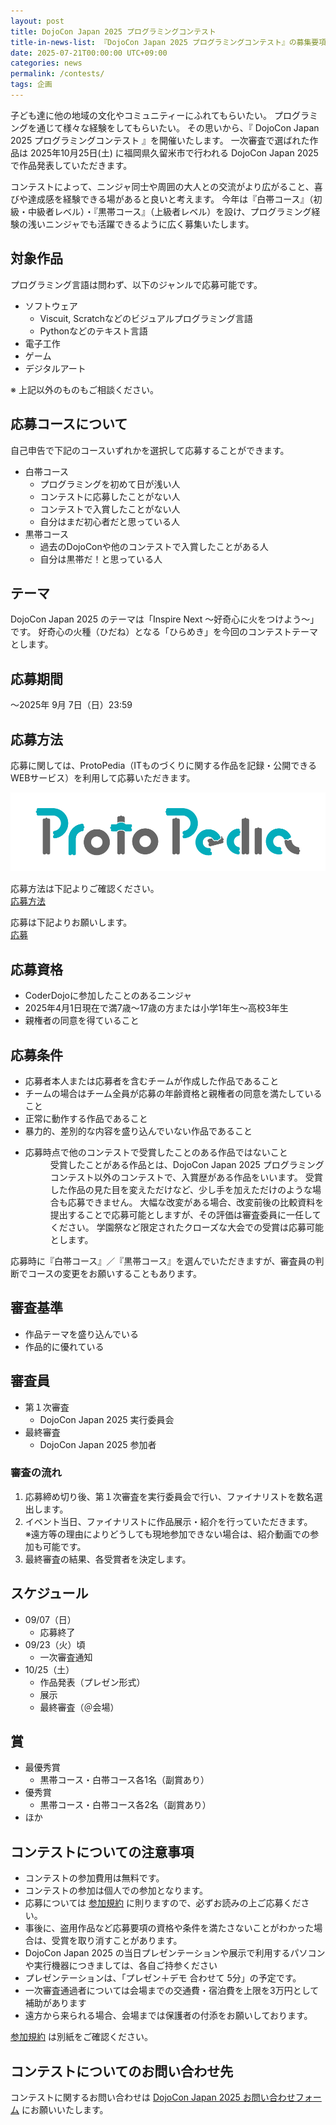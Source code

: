 ```yaml
---
layout: post
title: DojoCon Japan 2025 プログラミングコンテスト
title-in-news-list: 『DojoCon Japan 2025 プログラミングコンテスト』の募集要項を掲載しました
date: 2025-07-21T00:00:00 UTC+09:00
categories: news
permalink: /contests/
tags: 企画
---
```


<p>
  子ども達に他の地域の文化やコミュニティーにふれてもらいたい。
  プログラミングを通じて様々な経験をしてもらいたい。
  その思いから、『 DojoCon Japan 2025 プログラミングコンテスト 』を開催いたします。
  一次審査で選ばれた作品は 2025年10月25日(土) に福岡県久留米市で行われる DojoCon Japan 2025 で作品発表していただきます。
</p>

<p>
  コンテストによって、ニンジャ同士や周囲の大人との交流がより広がること、喜びや達成感を経験できる場があると良いと考えます。
  今年は『白帯コース』（初級・中級者レベル）・『黒帯コース』（上級者レベル）を設け、プログラミング経験の浅いニンジャでも活躍できるように広く募集いたします。
</p>

<h2>対象作品</h2>

<p>
  プログラミング言語は問わず、以下のジャンルで応募可能です。
</p>

<ul>
  <li>
    ソフトウェア
    <ul>
      <li>Viscuit, Scratchなどのビジュアルプログラミング言語</li>
      <li>Pythonなどのテキスト言語</li>
    </ul>
  </li>

  <li>電子工作</li>
  <li>ゲーム</li>
  <li>デジタルアート</li>
</ul>

<p>
  ※ 上記以外のものもご相談ください。
</p>

<h2>応募コースについて</h2>

<p>
  自己申告で下記のコースいずれかを選択して応募することができます。
</p>

<ul>
  <li>
    白帯コース
    <ul>
      <li>プログラミングを初めて日が浅い人</li>
      <li>コンテストに応募したことがない人</li>
      <li>コンテストで入賞したことがない人</li>
      <li>自分はまだ初心者だと思っている人</li>
    </ul>
  </li>

  <li>
    黒帯コース
    <ul>
      <li>過去のDojoConや他のコンテストで入賞したことがある人</li>
      <li>自分は黒帯だ！と思っている人</li>
    </ul>
  </li>
</ul>

<h2>テーマ</h2>

<p>
  DojoCon Japan 2025 のテーマは「Inspire Next 〜好奇心に火をつけよう〜」です。
  好奇心の火種（ひだね）となる「ひらめき」を今回のコンテストテーマとします。
</p>

<h2>応募期間</h2>

<p>
  ～2025年 9月 7日（日）23:59
</p>

<h2>応募方法</h2>

<p>
  応募に関しては、ProtoPedia（ITものづくりに関する作品を記録・公開できるWEBサービス）を利用して応募いただきます。
</p>

<a href="https://protopedia.net/" target="_blank">
  <img src="/img/sponsors/ProtoPedia.png" alt="ProtoPedia のロゴ">
</a>

<p>
  応募方法は下記よりご確認ください。<br>
  <a href="/contests/how-to-apply/">応募方法</a>
</p>

<p>
  応募は下記よりお願いします。<br>
  <a href="https://forms.gle/2WJ3S19kWuqijANVA" target="_blank">応募</a>
</p>

<h2>応募資格</h2>

<ul>
  <li>CoderDojoに参加したことのあるニンジャ</li>
  <li>2025年4月1日現在で満7歳～17歳の方または小学1年生～高校3年生</li>
  <li>親権者の同意を得ていること</li>
</ul>

<h2>応募条件</h2>

<ul>
  <li>応募者本人または応募者を含むチームが作成した作品であること</li>
  <li>チームの場合はチーム全員が応募の年齢資格と親権者の同意を満たしていること</li>
  <li>正常に動作する作品であること</li>
  <li>暴力的、差別的な内容を盛り込んでいない作品であること</li>
  <li>
    <dl>
      <dt>応募時点で他のコンテストで受賞したことのある作品ではないこと</dt>
      <dd>
        受賞したことがある作品とは、DojoCon Japan 2025 プログラミングコンテスト以外のコンテストで、入賞歴がある作品をいいます。
        受賞した作品の見た目を変えただけなど、少し手を加えただけのような場合も応募できません。
        大幅な改変がある場合、改変前後の比較資料を提出することで応募可能としますが、その評価は審査委員に一任してください。
        学園祭など限定されたクローズな大会での受賞は応募可能とします。
      </dd>
    </dl>
  </li>
</ul>

<p>
  応募時に『白帯コース』／『黒帯コース』を選んでいただきますが、審査員の判断でコースの変更をお願いすることもあります。
</p>

<h2>審査基準</h2>

<ul>
  <li>作品テーマを盛り込んでいる</li>
  <li>作品的に優れている</li>
</ul>

<h2>審査員</h2>

- 第１次審査
  - DojoCon Japan 2025 実行委員会
- 最終審査
  - DojoCon Japan 2025 参加者

<h3>審査の流れ</h3>

<ol>
  <li>応募締め切り後、第１次審査を実行委員会で行い、ファイナリストを数名選出します。</li>
  <li>
    イベント当日、ファイナリストに作品展示・紹介を行っていただきます。<br>
    ※遠方等の理由によりどうしても現地参加できない場合は、紹介動画での参加も可能です。
  </li>
  <li>最終審査の結果、各受賞者を決定します。</li>
</ol>

<h2>スケジュール</h2>

- 09/07（日）
  - 応募終了
- 09/23（火）頃
  - 一次審査通知
- 10/25（土）
  - 作品発表（プレゼン形式）
  - 展示
  - 最終審査（＠会場）

<h2>賞</h2>

- 最優秀賞
  - 黒帯コース・白帯コース各1名（副賞あり）
- 優秀賞
  - 黒帯コース・白帯コース各2名（副賞あり）
- ほか

<h2>コンテストについての注意事項</h2>

<ul>
  <li>コンテストの参加費用は無料です。</li>
  <li>コンテストの参加は個人での参加となります。</li>
  <li>応募については <a href="terms/">参加規約</a> に則りますので、必ずお読みの上ご応募ください。</li>
  <li>事後に、盗用作品など応募要項の資格や条件を満たさないことがわかった場合は、受賞を取り消すことがあります。</li>
  <li>DojoCon Japan 2025 の当日プレゼンテーションや展示で利用するパソコンや実行機器につきましては、各自ご持参ください</li>
  <li>プレゼンテーションは、「プレゼン＋デモ 合わせて 5分」の予定です。</li>
  <li>一次審査通過者については会場までの交通費・宿泊費を上限を3万円として補助があります</li>
  <li>遠方から来られる場合、会場までは保護者の付添をお願いしております。</li>
</ul>

<p>
  <a href="terms/">参加規約</a> は別紙をご確認ください。
</p>

<h2>コンテストについてのお問い合わせ先</h2>

<p>
  コンテストに関するお問い合わせは <a href="{{ site.contact }}" target="_blank">DojoCon Japan 2025 お問い合わせフォーム</a> にお願いいたします。
</p>
